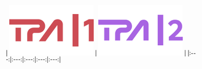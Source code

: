 | ![](https://raw.githubusercontent.com/RevGear/logo/master/Countries/AO/TPA1.png) | ![](https://raw.githubusercontent.com/RevGear/logo/master/Countries/AO/TPA2.png)  | 
|:---:|:---:|:---:|:---:|:---:| 
